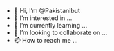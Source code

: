 - 👋 Hi, I’m @Pakistanibut
- 👀 I’m interested in ...
- 🌱 I’m currently learning ...
- 💞️ I’m looking to collaborate on ...
- 📫 How to reach me ...

<!---
Pakistanibut/Pakistanibut is a ✨ special ✨ repository because its `README.md` (this file) appears on your GitHub profile.
You can click the Preview link to take a look at your changes.
--->
